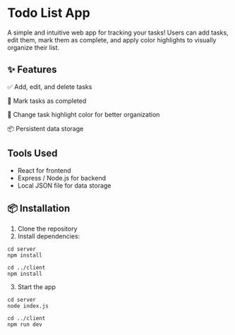 # Todo List App
A simple and intuitive web app for tracking your tasks! Users can add tasks, edit them, mark them as complete, and apply color highlights to visually organize their list.

## ✨ Features
✅ Add, edit, and delete tasks

🎯 Mark tasks as completed

🎨 Change task highlight color for better organization

📦 Persistent data storage

## Tools Used
- React for frontend
- Express / Node.js for backend
- Local JSON file for data storage

## 📦 Installation
1. Clone the repository
2. Install dependencies:
```
cd server
npm install

cd ../client
npm install
```
3. Start the app
```
cd server
node index.js

cd ../client
npm run dev
```
